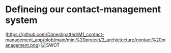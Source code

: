 
# Defineing our contact-management system

(https://github.com/Daneshpatted/M1_contact-management_app/blob/main/mini%20project/2_archietecture/contact%20management.png)
![SWOT](https://github.com/jayanthbonagiri/Stepin-PhoneBook_Manager/blob/main/1_Requirements/SWOT.png)
